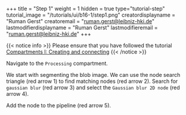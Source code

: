 +++
title = "Step 1"
weight = 1
hidden = true
type="tutorial-step"
tutorial_image = "/tutorials/ui/b16-1/step1.png"
creatordisplayname = "Ruman Gerst"
creatoremail = "ruman.gerst@leibniz-hki.de"
lastmodifierdisplayname = "Ruman Gerst"
lastmodifieremail = "ruman.gerst@leibniz-hki.de"
+++

{{< notice info >}}
Please ensure that you have followed the tutorial [Compartments I: Creating and connecting](/tutorials/basic/compartments-1)
{{< /notice >}}

Navigate to the `Processing` compartment.

We start with segmenting the blob image. We can use the node search triangle (red arrow 1) to find matching nodes (red arrow 2). Search for `gaussian blur` (red arrow 3) and select the `Gaussian blur 2D node` (red arrow 4). 

Add the node to the pipeline (red arrow 5).